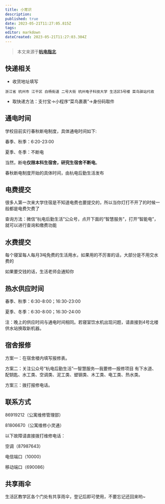 ```yaml
---
title: 小常识
description: 
published: true
date: 2023-05-21T11:27:05.815Z
tags: 
editor: markdown
dateCreated: 2023-05-21T11:27:03.304Z
---
```


> 本文来源于[**杭电指北**](https://www.yuque.com/hduer/guide)

## 快递相关

- 收货地址填写
```
浙江省 杭州市 江干区 白杨街道 二号大街 杭州电子科技大学 生活区5号楼 菜鸟驿站代收
```

- 取快递方法：支付宝->小程序“菜鸟裹裹”->身份码取件

## 通电时间

学校目前实行春秋断电制度，具体通电时间如下:

春季、秋季：6:20-23:00

夏季、冬季：不断电

当然，断电**仅限本科生宿舍，研究生宿舍不断电**。

春秋断电制度开始的具体时间，由杭电后勤生活发布

## 电费提交

很多人第一次来大学住宿是不知道电费也要提交的，所以当你灯打不开了的时候一般都是电费欠费了

查询方法：微信“杭电后勤生活”公众号，点开下面的“智慧服务”，打开“智能电”，就可以进行查询和缴费功能

## 水费提交

每个寝室每人每月3吨免费的生活用水，如果用的不厉害的话，大部分是不用交水费的

如果要交钱的话，生活老师会通知你

## 热水供应时间

春季、秋季：6:30-8:00；16:30-23:00

夏季、冬季：6:30-8:00；16:30-24:00

注：晚上的供应时间与通电时间相同。若寝室饮水机出现问题，请直接到4号北楼供水站换取新机器。

## 宿舍报修

方案一：在宿舍楼内填写报修表。

方案二：关注公众号“杭电后勤生活”—智慧服务—我要修—报修项目 有下水道、配钥匙、水工类、空调类、泥工类、塑钢类、木工类、电工类、热水类。

方案三：拨打报修电话。

## 联系方式

86919212（公寓维修管理部）

81806670（公寓维修小灵通）

以下故障请直接拨打维修电话：

空调（87987643）

电信端口（10000）

移动端口（690086）

## 共享雨伞

生活区教学区各个门处有共享雨伞，登记后即可使用，不要忘记还回来哟~



